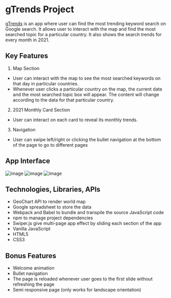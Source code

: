 # gTrends Project
[gTrends](https://fee3fitri.github.io/gtrends_project/) is an app where user can find the most trending keyword search on Google search. It allows user to interact with the map and find the most searched topic for a particular country. It also shows the search trends for every month in 2021.			

## Key Features
1. Map Section
- User can interact with the map to see the most searched keywords on that day in particular countries.
- Whenever user clicks a particular country on the map, the current date and the most searched topic box will appear. The content will change according to the data for that particular country.
2. 2021 Monthly Card Section
- User can interact on each card to reveal its monthly trends.
3. Navigation
- User can swipe left/right or clicking the bullet navigation at the bottom of the page to go to different pages

## App Interface
![image](https://user-images.githubusercontent.com/110148438/195704698-35d69ef9-04d1-4b20-9956-524adb80621f.png)
![image](https://user-images.githubusercontent.com/110148438/195704497-612749c6-02fb-4b71-9771-eb4bc4d422e4.png)
![image](https://user-images.githubusercontent.com/110148438/195704606-1bd87467-c2c3-4a80-a9cc-04928689d9ff.png)

## Technologies, Libraries, APIs
-	GeoChart API to render world map
- Google spreadsheet to store the data 
- Webpack and Babel to bundle and transpile the source JavaScript code
- npm to manage project dependencies
- Swiper.js give multi-page app effect by sliding each section of the app
- Vanilla JavaScript
- HTML5
-	CSS3

## Bonus Features
- Welcome animation
- Bullet navigation 
- The page is reloaded whenever user goes to the first slide without refreshing the page
- Semi responsive page (only works for landscape orientation)
